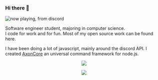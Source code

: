 ### Hi there 👋

<img src="https://badges.pufler.dev/visits/Khaaz/khaaz?style=for-the-badge&logo=pinboard" alt="now playing, from discord">

Software engineer student, majoring in computer science.  
I code for work and for fun. Most of my open source work can be found here.  

I have been doing a lot of javascript, mainly around the discord API. I created [AxonCore](https://github.com/Khaaz/AxonCore) an universal command framework for node.js.

<p align="center">
  <img src="https://github-readme-stats.vercel.app/api?username=Khaaz&count_private=true&include_all_commits=true&show_icons=true&theme=vue"/>
</p>
<p align="center">
  <img src="https://github-readme-stats.vercel.app/api/top-langs/?username=Khaaz&hide=html&layout=compact&theme=vue"/>
</p>

